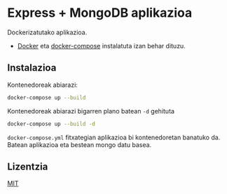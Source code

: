 # Express + MongoDB aplikazioa

Dockerizatutako aplikazioa.

- [Docker](https://docs.docker.com/engine/install/ubuntu/) eta [docker-compose](https://docs.docker.com/compose/install/) instalatuta izan behar dituzu.

## Instalazioa

Kontenedoreak abiarazi:

```bash
docker-compose up --build
```

Kontenedoreak abiarazi bigarren plano batean `-d` gehituta

```bash
docker-compose up --build -d
```

`docker-compose.yml` fitxategian aplikazioa bi kontenedoretan banatuko da. Batean aplikazioa eta bestean mongo datu basea.

## Lizentzia

[MIT](https://choosealicense.com/licenses/mit/)
